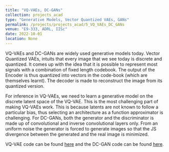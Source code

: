 ```yaml
---
title: "VQ-VAEs, DC-GANs"
collection: projects_acad
type: "Generative Models, Vector Quantized VAEs, GANs"
permalink: /projects/projects_acad/5_VQ_VAEs_DC_GANs
venue: "E9-333, ADRL, IISc"
date: 2022-10-01
location: None
---
```


VQ-VAEs and DC-GANs are widely used generative models today. Vector Quantized VAEs, intuits that every image that we see today is discrete and quantized. It comes up with the idea that it is possible to represent most signals with a combination of fixed length codebook. The output of the Encoder is thus quantized into vectors in the code-book (which are themselves learnt). The decoder is made to reconstruct the image from its quantized version.

For inference in VQ-VAEs, we need to learn a generative model on the discrete latent space of the VQ-VAE. This is the most challenging part of making VQ-VAEs work. This is because latents are not known to follow a particular bias, thus selecting an architecture as a function approximator is challenging.
For DC-GANs, both the generator and the discriminator is made up of convolutional and inverse convolutional layers only. From an uniform noise the generator is forced to generate images so that the JS divergence between the generated and the real image is minimized.

VQ-VAE code can be found [here](https://www.github.com/mainak-biswas1999) and the DC-GAN code can be found [here](https://www.github.com/mainak-biswas1999). 